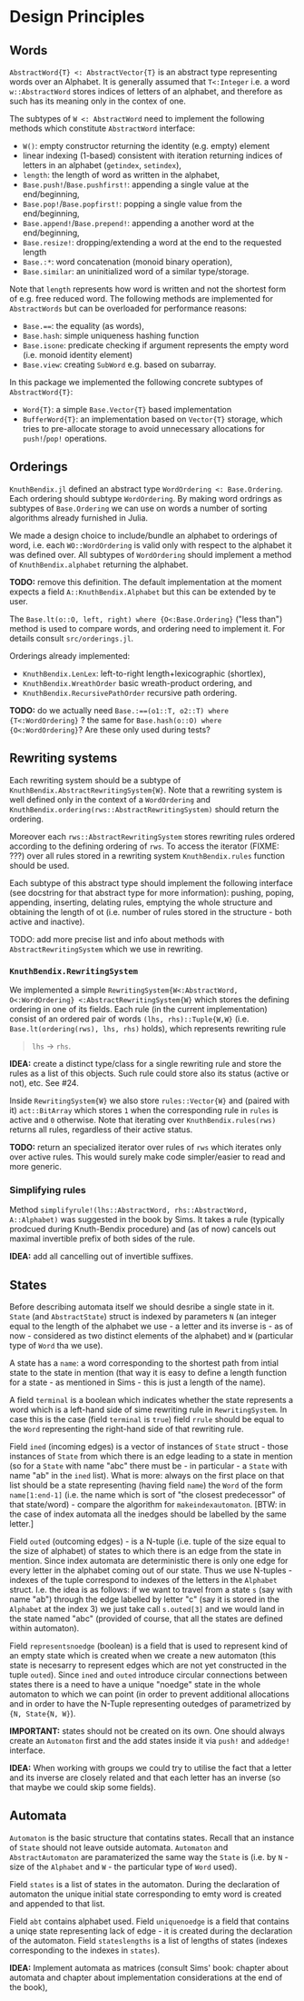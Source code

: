# Design Principles

## Words

`AbstractWord{T} <: AbstractVector{T}` is an abstract type representing words over an Alphabet.
It is generally assumed that `T<:Integer` i.e. a word `w::AbstractWord` stores indices of letters of an alphabet,
and therefore as such has its meaning only in the contex of one.

The subtypes of `W <: AbstractWord` need to implement the following methods which
constitute `AbstractWord` interface:
 * `W()`: empty constructor returning the identity (e.g. empty) element
 * linear indexing (1-based) consistent with iteration returning indices of letters
 in an alphabet (`getindex`, `setindex`),
 * `length`: the length of word as written in the alphabet,
 * `Base.push!`/`Base.pushfirst!`: appending a single value at the end/beginning,
 * `Base.pop!`/`Base.popfirst!`: popping a single value from the end/beginning,
 * `Base.append!`/`Base.prepend!`: appending a another word at the end/beginning,
 * `Base.resize!`: dropping/extending a word at the end to the requested length
 * `Base.:*`: word concatenation (monoid binary operation),
 * `Base.similar`: an uninitialized word of a similar type/storage.

Note that `length` represents how word is written and not the shortest form of
e.g. free reduced word.
The following methods are implemented for `AbstractWords` but can be overloaded for
performance reasons:
* `Base.==`: the equality (as words),
* `Base.hash`: simple uniqueness hashing function
* `Base.isone`: predicate checking if argument represents the empty word (i.e. monoid identity element)
* `Base.view`: creating `SubWord` e.g. based on subarray.

In this package we implemented the following concrete subtypes of `AbstractWord{T}`:
* `Word{T}`: a simple `Base.Vector{T}` based implementation
* `BufferWord{T}`: an implementation based on `Vector{T}` storage, which tries to pre-allocate storage to avoid unnecessary allocations for `push!`/`pop!` operations.

## Orderings

`KnuthBendix.jl` defined an abstract type `WordOrdering <: Base.Ordering`. Each ordering should subtype `WordOrdering`.
By making word ordrings as subtypes of `Base.Ordering` we can use on words a number of sorting algorithms already furnished in Julia.

We made a design choice to include/bundle an alphabet to orderings of word, i.e. each `WO::WordOrdering` is valid only with respect to the alphabet it was defined over.
All subtypes of `WordOrdering` should implement a method of `KnuthBendix.alphabet` returning the alphabet.

**TODO:** remove this definition.
The default implementation at the moment expects a field `A::KnuthBendix.Alphabet` but this can be extended by te user.

The `Base.lt(o::O, left, right) where {O<:Base.Ordering}` ("less than") method is used to compare words, and ordering need to implement it.
For details consult `src/orderings.jl`.

Orderings already implemented:
 * `KnuthBendix.LenLex`: left-to-right length+lexicographic (shortlex),
 * `KnuthBendix.WreathOrder` basic wreath-product ordering, and
 * `KnuthBendix.RecursivePathOrder` recursive path ordering.

 **TODO:** do we actually need `Base.:==(o1::T, o2::T) where {T<:WordOrdering}` ? the same for `Base.hash(o::O) where {O<:WordOrdering}`?
Are these only used during tests?

## Rewriting systems

Each rewriting system should be a subtype of `KnuthBendix.AbstractRewritingSystem{W}`.
Note that a rewriting system is well defined only in the context of a `WordOrdering` and `KnuthBendix.ordering(rws::AbstractRewritingSystem)` should return the ordering.

Moreover each `rws::AbstractRewritingSystem` stores rewriting rules ordered according to the defining ordering of `rws`.
To access the iterator (FIXME: ???) over all rules stored in a rewriting system `KnuthBendix.rules` function should be used.

Each subtype of this abstract type should implement the following interface (see docstring for that abstract type for more information): pushing, poping, appending, inserting, delating rules, emptying the whole structure and obtaining the length of ot (i.e. number of rules stored in the structure - both active and inactive).

TODO: add more precise list and info about methods with `AbstractRewritingSystem` which we use in rewriting.

### `KnuthBendix.RewritingSystem`

We implemented a simple `RewritingSystem{W<:AbstractWord, O<:WordOrdering} <:AbstractRewritingSystem{W}` which stores the defining ordering in one of its fields.
Each rule (in the current implementation) consist of an ordered pair of words `(lhs, rhs)::Tuple{W,W}` (i.e. `Base.lt(ordering(rws), lhs, rhs)` holds), which represents rewriting rule
> `lhs` → `rhs`.

**IDEA:** create a distinct type/class for a single rewriting rule and store the rules as a list of this objects. Such rule could store also its status (active or not), etc. See #24.

Inside `RewritingSystem{W}` we also store `rules::Vector{W}` and (paired with it) `act::BitArray` which stores `1` when the corresponding rule in `rules` is active and `0` otherwise. Note that iterating over `KnuthBendix.rules(rws)` returns all rules, regardless of their active status.

**TODO:** return an specialized iterator over rules of `rws` which iterates only over active rules. This would surely make code simpler/easier to read and more generic.

### Simplifying rules

Method `simplifyrule!(lhs::AbstractWord, rhs::AbstractWord, A::Alphabet)` was suggested in the book by Sims. It takes a rule (typically prodcued during Knuth-Bendix procedure) and (as of now) cancels out maximal invertible prefix of both sides of the rule.

**IDEA:** add all cancelling out of invertible suffixes.

## States

Before describing automata itself we should desribe a single state in it. `State` (and `AbstractState`) struct is indexed by parameters `N` (an integer equal to the length of the alphabet we use - a letter and its inverse is - as of now - considered as two distinct elements of the alphabet) and `W` (particular type of `Word` tha we use).

A state has a `name`: a word corresponding to the shortest path from intial state to the state in mention (that way it is easy to define a length function for a state - as mentioned in Sims - this is just a length of the name).

A field `terminal` is a boolean which indicates whether the state represents a word which is a left-hand side of sime rewriting rule in `RewritingSystem`. In case this is the case (field `terminal` is `true`) field `rrule` should be equal to the `Word` representing the right-hand side of that rewriting rule.

Field `ined` (incoming edges) is a vector of instances of `State` struct - those instances of `State` from which there is an edge leading to a state in mention (so for a `State` with name "abc" there must be - in particular - a `State` with name "ab" in the `ined` list). What is more: always on the first place on that list should be a state representing (having field `name`) the `Word` of the form `name[1:end-1]` (i.e. the name which is sort of "the closest predecessor" of that state/word) - compare the algorithm for `makeindexautomaton`. [BTW: in the case of index automata all the inedges should be labelled by the same letter.]

Field `outed` (outcoming edges) - is a N-tuple (i.e. tuple of the size equal to the size of alphabet) of states to which there is an edge from the state in mention. Since index automata are deterministic there is only one edge for every letter in the alphabet coming out of our state. Thus we use N-tuples - indexes of the tuple correspond to indexes of the letters in the `Alphabet` struct. I.e. the idea is as follows: if we want to travel from a state `s` (say with name "ab") through the edge labelled by letter "c" (say it is stored in the `Alphabet` at the index 3) we just take call `s.outed[3]` and we would land in the state named "abc" (provided of course, that all the states are defined within automaton).

Field `representsnoedge` (boolean) is a field that is used to represent kind of an empty state which is created when we create a new automaton (this state is necesarry to represent edges which are not yet constructed in the tuple `outed`). Since `ined` and `outed` introduce circular connections between states there is a need to have a unique "noedge" state in the whole automaton to which we can point (in order to prevent additional allocations and in order to have the N-Tuple representing outedges of parametrized by `{N, State{N, W}`).

**IMPORTANT:** states should not be created on its own. One should always create an `Automaton` first and the add states inside it via `push!` and `addedge!` interface.

**IDEA:** When working with groups we could try to utilise the fact that a letter and its inverse are closely related and that each letter has an inverse (so that maybe we could skip some fields).

## Automata

`Automaton` is the basic structure that contatins states. Recall that an instance of `State` should not leave outside automata. `Automaton` and `AbstractAutomaton` are paramaterized the same way the `State` is (i.e. by `N` - size of the `Alphabet` and `W` - the particular type of `Word` used).

Field `states` is a list of states in the automaton. During the declaration of automaton the unique initial state corresponding to emty word is created and appended to that list.

Field `abt` contains alphabet used. Field `uniquenoedge` is a field that contains a uniqe state representing lack of edge - it is created during the declaration of the automaton. Field `stateslengths` is a list of lengths of states (indexes corresponding to the indexes in `states`).

**IDEA:** Implement automata as matrices (consult Sims' book: chapter about automata and chapter about implementation considerations at the end of the book),
